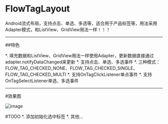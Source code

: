 # FlowTagLayout
Android流式布局，支持点击、单选、多选等，适合用于产品标签等，用法采用Adapter模式，和ListView、GridView用法一样！！！

****

##特色

*. 填充数据和ListView、GridView用法一样使用Adapter，更新数据直接通过adapter.notifyDataChanged来更新
*. 支持点击、单选、多选事件
*. 三种模式：FLOW_TAG_CHECKED_NONE、FLOW_TAG_CHECKED_SINGLE、FLOW_TAG_CHECKED_MULTI
*. 支持OnTagClickListener单点事件
*. 支持OnTagSelectListener单选、多选事件

****

#效果图

![image](https://github.com/hanhailong/AndroidStudyResources/blob/master/screenshot/flow_tag.gif?raw=true)

#TODO
*. 添加初始化选中标签
*. 其他...
